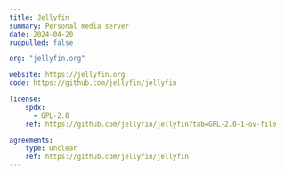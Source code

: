 ```yaml
---
title: Jellyfin
summary: Personal media server
date: 2024-04-20
rugpulled: false

org: "jellyfin.org"

website: https://jellyfin.org
code: https://github.com/jellyfin/jellyfin

license:
    spdx:
      - GPL-2.0
    ref: https://github.com/jellyfin/jellyfin?tab=GPL-2.0-1-ov-file

agreements:
    type: Unclear
    ref: https://github.com/jellyfin/jellyfin
---
```

